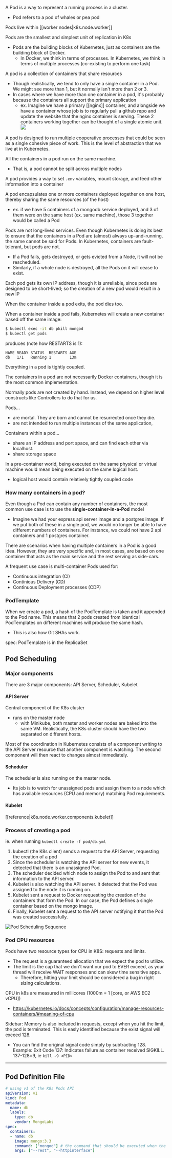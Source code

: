 A Pod is a way to represent a running process in a cluster.
- Pod refers to a pod of whales or pea pod

Pods live within [[worker nodes|k8s.node.worker]]

Pods are the smallest and simplest unit of replication in K8s 
- Pods are the building blocks of Kubernetes, just as containers are the building block of Docker.
  - In Docker, we think in terms of processes. In Kubernetes, we think in terms of multiple processes (co-existing to perform one task)

A pod is a collection of containers that share resources
- Though realistically, we tend to only have a single container in a Pod. We might see more than 1, but it normally isn't more than 2 or 3.
- In cases where we have more than one container in a pod, it's probably because the containers all support the primary application
  - ex. Imagine we have a primary [[nginx]] container, and alongside we have a container whose job is to regularly pull a github repo and update the website that the nginx container is serving. These 2 containers working together can be thought of a single atomic unit.
  ![](/assets/images/2022-02-25-16-34-02.png)

A pod is designed to run multiple cooperative processes that could be seen as a single cohesive piece of work. This is the level of abstraction that we live at in Kubernetes.

All the containers in a pod run on the same machine.
- That is, a pod cannot be split across multiple nodes

A pod provides a way to set `.env` variables, mount storage, and feed other information into a container

A pod encapsulates one or more containers deployed together on one host, thereby sharing the same resources (of the host)
- ex. if we have 5 containers of a mongodb service deployed, and 3 of them were on the same host (ex. same machine), those 3 together would be called a Pod

Pods are not long-lived services. Even though Kubernetes is doing its best to ensure that the containers in a Pod are (almost) always up-and-running, the same cannot be said for Pods. In Kubernetes, containers are fault-tolerant, but pods are not.

- If a Pod fails, gets destroyed, or gets evicted from a Node, it will not be rescheduled.
- Similarly, if a whole node is destroyed, all the Pods on it will cease to exist.

Each pod gets its own IP address, though it is unreliable, since pods are designed to be short-lived; so the creation of a new pod would result in a new IP

When the container inside a pod exits, the pod dies too.

When a container inside a pod fails, Kubernetes will create a new container based off the same image:

```sh
$ kubectl exec -it db pkill mongod
$ kubectl get pods
```

produces (note how RESTARTS is 1):

```
NAME READY STATUS  RESTARTS AGE
db   1/1   Running 1        13m
```

Everything in a pod is tightly coupled.

The containers in a pod are not necessarily Docker containers, though it is the most common implementation.

Normally pods are not created by hand. Instead, we depend on higher level constructs like Controllers to do that for us.

Pods...
- are mortal. They are born and cannot be resurrected once they die.
- are not intended to run multiple instances of the same application,

Containers within a pod...
- share an IP address and port space, and can find each other via localhost.
- share storage space

In a pre-container world, being executed on the same physical or virtual machine would mean being executed on the same logical host.

- logical host would contain relatively tightly coupled code

### How many containers in a pod?

Even though a Pod can contain any number of containers, the most common use case is to use the **single-container-in-a-Pod** model

- Imagine we had your express api server image and a postgres image. If we put both of these in a single pod, we would no longer be able to have different numbers of containers. For instance, we could not have 2 api containers and 1 postgres container.

There are scenarios when having multiple containers in a Pod is a good idea. However, they are very specific and, in most cases, are based on one container that acts as the main service and the rest serving as side-cars.

A frequent use case is multi-container Pods used for:

- Continuous integration (CI)
- Continious Delivery (CD)
- Continuous Deployment processes (CDP)

### PodTemplate

When we create a pod, a hash of the PodTemplate is taken and it appended to the Pod name. This means that 2 pods created from identical PodTemplates on different machines will produce the same hash.

- This is also how Git SHAs work.

spec: PodTemplate is in the ReplicaSet

## Pod Scheduling

### Major components

There are 3 major components: API Server, Scheduler, Kubelet

#### API Server

Central component of the K8s cluster

- runs on the master node
  - with Minikube, both master and worker nodes are baked into the same VM. Realistically, the K8s cluster should have the two separated on different hosts.

Most of the coordination in Kubernetes consists of a component writing to the API Server resource that another component is watching. The second component will then react to changes almost immediately.

#### Scheduler

The scheduler is also running on the master node.

- Its job is to watch for unassigned pods and assign them to a node which has available resources (CPU and memory) matching Pod requirements.

#### Kubelet

[[reference|k8s.node.worker.components.kubelet]]

### Process of creating a pod

ie. when running `kubectl create -f pod/db.yml`

1. kubectl (the K8s client) sends a request to the API Server, requesting the creation of a pod
2. Since the scheduler is watching the API server for new events, it detected that there is an unassigned Pod.
3. The scheduler decided which node to assign the Pod to and sent that information to the API server.
4. Kubelet is also watching the API server. It detected that the Pod was assigned to the node it is running on.
5. Kubelet sent a request to Docker requesting the creation of the containers that form the Pod. In our case, the Pod defines a single container based on the mongo image.
6. Finally, Kubelet sent a request to the API server notifying it that the Pod was created successfully.

![Pod Scheduling Sequence](/assets/images/2021-05-28-11-22-21.png)

### Pod CPU resources
Pods have two resource types for CPU in K8S: requests and limits. 
- The request is a guaranteed allocation that we expect the pod to utilize. 
- The limit is the cap that we don't want our pod to EVER exceed, as your thread will receive WAIT responses and can skew time sensitive apps. 
  - Therefore, hitting your limit should be considered a bug in right sizing calculations.

CPU in k8s are measured in millicores (1000m = 1 [core, or AWS EC2 vCPU])
- https://kubernetes.io/docs/concepts/configuration/manage-resources-containers/#meaning-of-cpu

Sidebar: Memory is also included in requests, except when you hit the limit, the pod is terminated. This is easly identified because the exist signal will exceed 128. 
- You can find the original signal code simply by subtracting 128. Example: Exit Code 137: Indicates failure as container received SIGKILL. 137-128=9, ie `kill -9 <PID>`

* * *

## Pod Definition File

```yml
# using v1 of the K8s Pods API
apiVersion: v1
kind: Pod
metadata:
  name: db
  labels:
    type: db
    vendor: MongoLabs
spec:
  containers:
  - name: db
    image: mongo:3.3
    command: ["mongod"] # the command that should be executed when the container starts
    args: ["--rest", "--httpinterface"]

```
